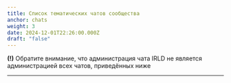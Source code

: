 ```yaml
---
title: Список тематических чатов сообщества
anchor: chats
weight: 3
date: 2024-12-01T22:26:00.000Z
draft: "false"
---
```

**(!)** Обратите внимание, что администрация чата IRLD не является администрацией всех чатов, приведённых ниже
- - -
